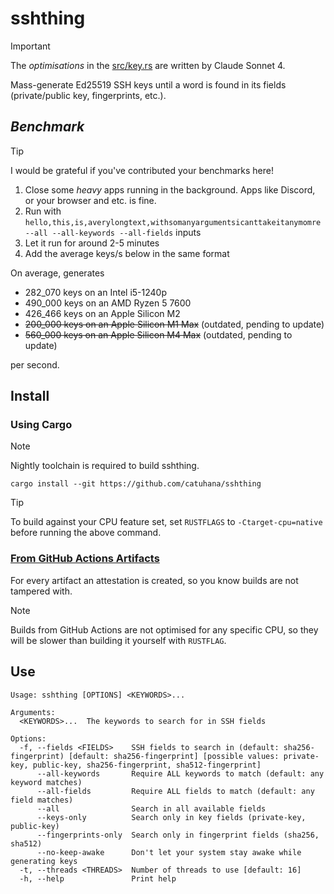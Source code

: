 # sshthing

> [!IMPORTANT]
> The *optimisations* in the [src/key.rs](src/key.rs) are written by Claude Sonnet 4.

Mass-generate Ed25519 SSH keys until a word is found in its fields (private/public key, fingerprints, etc.).

## *Benchmark*

> [!TIP]
> I would be grateful if you've contributed your benchmarks here!
> 1. Close some *heavy* apps running in the background. Apps like Discord, or your browser and etc. is fine.
> 2. Run with `hello,this,is,averylongtext,withsomanyargumentsicanttakeitanymomre --all --all-keywords --all-fields` inputs
> 3. Let it run for around 2-5 minutes
> 4. Add the average keys/s below in the same format

On average, generates

- 282_070 keys on an Intel i5-1240p
- 490_000 keys on an AMD Ryzen 5 7600
- 426_466 keys on an Apple Silicon M2
- ~~200_000 keys on an Apple Silicon M1 Max~~ (outdated, pending to update)
- ~~560_000 keys on an Apple Silicon M4 Max~~ (outdated, pending to update)

per second.

## Install

### Using Cargo

> [!NOTE]
> Nightly toolchain is required to build sshthing.

```
cargo install --git https://github.com/catuhana/sshthing
```

> [!TIP]
> To build against your CPU feature set, set `RUSTFLAGS` to `-Ctarget-cpu=native` before running the above command.

### [From GitHub Actions Artifacts](https://github.com/catuhana/sshthing/actions)

For every artifact an attestation is created, so you know builds are not tampered with.

> [!NOTE]
> Builds from GitHub Actions are not optimised for any specific CPU, so they will be slower than building it yourself with `RUSTFLAG`.

## Use

```
Usage: sshthing [OPTIONS] <KEYWORDS>...

Arguments:
  <KEYWORDS>...  The keywords to search for in SSH fields

Options:
  -f, --fields <FIELDS>    SSH fields to search in (default: sha256-fingerprint) [default: sha256-fingerprint] [possible values: private-key, public-key, sha256-fingerprint, sha512-fingerprint]
      --all-keywords       Require ALL keywords to match (default: any keyword matches)
      --all-fields         Require ALL fields to match (default: any field matches)
      --all                Search in all available fields
      --keys-only          Search only in key fields (private-key, public-key)
      --fingerprints-only  Search only in fingerprint fields (sha256, sha512)
      --no-keep-awake      Don't let your system stay awake while generating keys
  -t, --threads <THREADS>  Number of threads to use [default: 16]
  -h, --help               Print help
```
